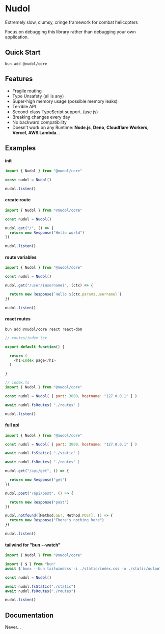 # Nudol
 Extremely slow, сlumsy, cringe framework for combat helicopters

 Focus on debugging this library rather than debugging your own application.
## Quick Start
```
bun add @nudol/core
```
## Features
* Fragile routing 
* Type Unsafety (all is any)
* Super-high memory usage (possible memory leaks)
* Terrible API
* Second-class TypeScript support. (use js)
* Breaking changes every day
* No backward compatibility
* Doesn't work on any Runtime: **Node.js**, **Deno**, **Cloudflare Workers**, **Vercel**, **AWS Lambda**...


## Examples

#### init 
```js
import { Nudol } from "@nudol/core"

const nudol = Nudol()

nudol.listen()
```

#### create route 
```js
import { Nudol } from "@nudol/core"

const nudol = Nudol()

nudol.get("/", () => {
  return new Response("Hello world")
})

nudol.listen()
```

#### route variables 
```js
import { Nudol } from "@nudol/core"

const nudol = Nudol()

nudol.get("/user/{username}", (ctx) => {

  return new Response(`Hello ${ctx.params.username}`)
})

nudol.listen()
```

#### react routes 
```
bun add @nudol/core react react-dom
```


```js
// routes/index.tsx

export default function() {

  return (
    <h1>Index page</h1>
  )

}

// index.ts
import { Nudol } from "@nudol/core"

const nudol = Nudol( { port: 3000, hostname: "127.0.0.1" } )

await nudol.fsRoutes( "./routes" )

nudol.listen()
```


#### full api
```js
import { Nudol } from "@nudol/core"

const nudol = Nudol( { port: 3000, hostname: "127.0.0.1" } )

await nudol.fsStatic( "./static" )

await nudol.fsRoutes( "./routes" )

nudol.get("/api/get", () => {

  return new Response("get")
})

nudol.post("/api/post", () => {

  return new Response("post")
})

nudol.notfound([Method.GET, Method.POST], () => {
  return new Response("There's nothing here")
})

nudol.listen()
```

#### tailwind for "bun --watch"
```js
import { Nudol } from "@nudol/core"

import { $ } from "bun"
await $`bunx --bun tailwindcss -i ./static/index.css -o ./static/output.css --minify`.quiet()

const nudol = Nudol()

await nudol.fsStatic("./static")
await nudol.fsRoutes("./routes")

nudol.listen()
```
## Documentation
Never...
